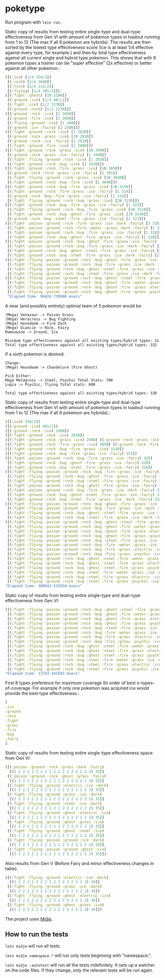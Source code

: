 # poketype

Run program with  `lein run`.

Static copy of results from testing entire single-type and dual-type effectiveness from Gen VI with amount of pokemon types in loadout running from 1 to 12 (The max if all 6 pokemon are hybrids). The results are then sorted by the lowest type effectiveness score (Ice is at least 1/4 effective against every type, for example.) and then by total type effectiveness against all current single and hybrid type pokemon. This shows that with 9 pokemon types a trainer can be "super effective" (2x effective) or better against all other pokemon.:

```clojure
([(:ice) [1/4 339/2]] 
 [(:rock) [1/4 166N]] 
 [(:fire) [1/4 313/2]] 
 [(:flying) [1/4 305/2]])
([(:fight :ghost) [1N 210N]]
 [(:ground :ice) [1/2 481/2]]
 [(:fight :ice) [1/2 227N]]
 [(:ground :rock) [1/2 227N]])
([(:ground :rock :ice) [1 266N]]
 [(:ground :fire :ice) [1 264N]]
 [(:flying :ground :ice) [1 260N]]
 [(:ground :ice :fairy) [1 258N]])
([(:fight :ground :rock :ice) [1 282N]]
 [(:ground :rock :grass :ice) [1N 281N]]
 [(:ground :rock :ice :fairy) [1 281N]]
 [(:fight :ground :fire :ice) [1 280N]])
([(:fight :ground :rock :grass :ice) [1N 294N]]
 [(:ground :rock :grass :ice :fairy) [1 294N]]
 [(:fight :flying :ground :rock :ice) [1 293N]]
 [(:fight :ground :rock :bug :ice) [1 293N]])
([(:fight :ground :rock :fire :grass :ice) [1N 305N]]
 [(:ground :rock :fire :grass :ice :fairy) [1 305]]
 [(:fight :flying :ground :rock :grass :ice) [1N 304N]]
 [(:fight :ground :rock :bug :fire :ice) [1 304N]])
([(:fight :ground :rock :bug :fire :grass :ice) [1N 315N]]
 [(:fight :ground :rock :fire :grass :ice :fairy) [1 314]]
 [(:ground :rock :bug :fire :grass :ice :fairy) [1 314]]
 [(:fight :flying :ground :rock :bug :grass :ice) [1N 313N]])
([(:fight :ground :rock :bug :fire :grass :ice :fairy) [1 323]]
 [(:fight :flying :ground :rock :bug :fire :grass :ice) [1N 321N]]
 [(:fight :ground :rock :bug :ghost :fire :grass :ice) [1N 321N]]
 [(:ground :rock :bug :steel :fire :grass :ice :fairy) [1 321]])
([(:fight :poison :ground :rock :fire :grass :ice :dark :fairy) [2 326]]
 [(:fight :poison :ground :rock :fire :water :grass :dark :fairy) [2 316]]
 [(:fight :poison :ground :rock :bug :fire :grass :ice :fairy) [1 328]]
 [(:fight :ground :rock :bug :ghost :fire :grass :ice :fairy) [1 328]])
([(:fight :poison :ground :rock :bug :ghost :fire :grass :ice :fairy) [2 332]]
 [(:fight :poison :ground :rock :bug :fire :grass :ice :dark :fairy) [2 332]]
 [(:fight :ground :rock :bug :ghost :steel :fire :grass :ice :fairy) [2 332]]
 [(:fight :ground :rock :bug :steel :fire :grass :ice :dark :fairy) [2 332]])
([(:fight :flying :poison :ground :rock :bug :ghost :fire :grass :ice :fairy) [2 336]]
 [(:fight :flying :poison :ground :rock :bug :fire :grass :ice :dark :fairy) [2 336]]
 [(:fight :flying :ground :rock :bug :ghost :steel :fire :grass :ice :fairy) [2 336]]
 [(:fight :flying :ground :rock :bug :steel :fire :grass :ice :dark :fairy) [2 336]])
([(:fight :flying :poison :ground :rock :bug :ghost :steel :fire :grass :ice :fairy) [2 338]]
 [(:fight :flying :poison :ground :rock :bug :ghost :fire :water :grass :ice :fairy) [2 338]]
 [(:fight :flying :poison :ground :rock :bug :ghost :fire :grass :electric :ice :fairy) [2 338]]
 [(:fight :flying :poison :ground :rock :bug :ghost :fire :grass :psychic :ice :fairy) [2 338]])
 "Elapsed time: 96428.730988 msecs"
```

A near (and possibly entirely) optimal team of 5 pokemon would be: 
```
(Mega) Venasaur -> Poison Grass
(Mega) Heracross -> Bug Fighting
(Mega) Houndoom -> Fire Dark
(Mega) Diancie -> Rock, Fairy
Mamoswine -> Ground, Ice

Minimum type effectiveness against all existing types/hybrid types: 2x
Total type effectiveness against all existing types/hybrid types: 332
```
If a sixth pokemon is desired:
```
Change: 
(Mega) Houndoom -> Chandelure (Fire Ghost)

Pick Either:
Mega Metagross -> Steel, Psychic Total Stats: 700
Lugia -> Psychic, flying Total stats: 680 

Total type effectiveness against all existing types/hybrid types: 338
```

Static copy of results from testing entire single-type and dual-type effectiveness from Gen VI with amount of pokemon types in loadout running from 1 to 12 (The max if all 6 pokemon are hybrids).:

```clojure
([(:ice) 339/2])
([(:ground :ice) 481/2])
([(:ground :rock :ice) 266N])
([(:fight :ground :rock :ice) 282N])
([(:fight :ground :rock :grass :ice) 294N] [(:ground :rock :grass :ice :fairy) 294N])
([(:fight :ground :rock :fire :grass :ice) 305N] [(:ground :rock :fire :grass :ice :fairy) 305])
([(:fight :ground :rock :bug :fire :grass :ice) 315N])
([(:fight :ground :rock :bug :fire :grass :ice :fairy) 323])
([(:fight :poison :ground :rock :bug :fire :grass :ice :fairy) 328]
 [(:fight :ground :rock :bug :ghost :fire :grass :ice :fairy) 328]
 [(:fight :ground :rock :bug :steel :fire :grass :ice :fairy) 328])
([(:fight :flying :poison :ground :rock :bug :fire :grass :ice :fairy) 332]
 [(:fight :flying :ground :rock :bug :ghost :fire :grass :ice :fairy) 332]
 [(:fight :flying :ground :rock :bug :steel :fire :grass :ice :fairy) 332]
 [(:fight :poison :ground :rock :bug :ghost :fire :grass :ice :fairy) 332]
 [(:fight :poison :ground :rock :bug :fire :grass :ice :dark :fairy) 332]
 [(:fight :ground :rock :bug :ghost :steel :fire :grass :ice :fairy) 332]
 [(:fight :ground :rock :bug :steel :fire :grass :ice :dark :fairy) 332])
([(:fight :flying :poison :ground :rock :bug :ghost :fire :grass :ice :fairy) 336]
 [(:fight :flying :poison :ground :rock :bug :fire :grass :ice :dark :fairy) 336]
 [(:fight :flying :ground :rock :bug :ghost :steel :fire :grass :ice :fairy) 336]
 [(:fight :flying :ground :rock :bug :steel :fire :grass :ice :dark :fairy) 336])
([(:fight :flying :poison :ground :rock :bug :ghost :steel :fire :grass :ice :fairy) 338]
 [(:fight :flying :poison :ground :rock :bug :ghost :fire :water :grass :ice :fairy) 338]
 [(:fight :flying :poison :ground :rock :bug :ghost :fire :grass :electric :ice :fairy) 338]
 [(:fight :flying :poison :ground :rock :bug :ghost :fire :grass :psychic :ice :fairy) 338]
 [(:fight :flying :poison :ground :rock :bug :steel :fire :grass :ice :dark :fairy) 338]
 [(:fight :flying :poison :ground :rock :bug :fire :water :grass :ice :dark :fairy) 338]
 [(:fight :flying :poison :ground :rock :bug :fire :grass :electric :ice :dark :fairy) 338]
 [(:fight :flying :poison :ground :rock :bug :fire :grass :psychic :ice :dark :fairy) 338]
 [(:fight :flying :ground :rock :bug :ghost :steel :fire :water :grass :ice :fairy) 338]
 [(:fight :flying :ground :rock :bug :ghost :steel :fire :grass :electric :ice :fairy) 338]
 [(:fight :flying :ground :rock :bug :ghost :steel :fire :grass :psychic :ice :fairy) 338]
 [(:fight :flying :ground :rock :bug :steel :fire :water :grass :ice :dark :fairy) 338]
 [(:fight :flying :ground :rock :bug :steel :fire :grass :electric :ice :dark :fairy) 338]
 [(:fight :flying :ground :rock :bug :steel :fire :grass :psychic :ice :dark :fairy) 338])
"Elapsed time: 308943.515934 msecs"
```

Static copy of results from testing entire single-type and dual-type effectiveness from Gen VI:

```clojure
([(:fight :flying :poison :ground :rock :bug :ghost :steel :fire :grass :ice :fairy) 338]
 [(:fight :flying :poison :ground :rock :bug :ghost :fire :water :grass :ice :fairy) 338]
 [(:fight :flying :poison :ground :rock :bug :ghost :fire :grass :electric :ice :fairy) 338]
 [(:fight :flying :poison :ground :rock :bug :ghost :fire :grass :psychic :ice :fairy) 338]
 [(:fight :flying :poison :ground :rock :bug :steel :fire :grass :ice :dark :fairy) 338]
 [(:fight :flying :poison :ground :rock :bug :fire :water :grass :ice :dark :fairy) 338]
 [(:fight :flying :poison :ground :rock :bug :fire :grass :electric :ice :dark :fairy) 338]
 [(:fight :flying :poison :ground :rock :bug :fire :grass :psychic :ice :dark :fairy) 338]
 [(:fight :flying :ground :rock :bug :ghost :steel :fire :water :grass :ice :fairy) 338]
 [(:fight :flying :ground :rock :bug :ghost :steel :fire :grass :electric :ice :fairy) 338]
 [(:fight :flying :ground :rock :bug :ghost :steel :fire :grass :psychic :ice :fairy) 338]
 [(:fight :flying :ground :rock :bug :steel :fire :water :grass :ice :dark :fairy) 338]
 [(:fight :flying :ground :rock :bug :steel :fire :grass :electric :ice :dark :fairy) 338]
 [(:fight :flying :ground :rock :bug :steel :fire :grass :psychic :ice :dark :fairy) 338])
"Elapsed time: 13743.341593 msecs"
```
First 8 types preference for maximum coverage (In order of best n-types-of-coverage. For example if only one pokemon was acquired ice would provide the best type effectiveness.:

```clojure
[
:ice
:ground
:rock
:fight
:grass
:fire
:bug
:fairy
]
```

Static copy of results from testing entire single-type effectiveness space from Gen VI:

```clojure
([(:poison :ground :rock :grass :dark :fairy)
  [(1 2 2 2 2 2 2 2 2 2 2 2 2 2 2 2 2 2) 35]]
 [(:poison :ground :rock :ghost :grass :fairy)
  [(1 2 2 2 2 2 2 2 2 2 2 2 2 2 2 2 2 2) 35]]
 [(:fight :flying :ground :electric :ice :dark)
  [(2 2 2 2 2 2 2 2 2 2 2 2 2 2 2 2 2 1) 35]]
 [(:fight :flying :ground :grass :ice :dark)
  [(2 2 2 2 2 2 2 2 2 2 2 2 2 2 2 2 2 1) 35]]
 [(:fight :flying :ground :steel :ice :dark)
  [(2 2 2 2 2 2 2 2 2 2 1 2 2 2 2 2 2 2) 35]]
 [(:fight :flying :ground :ghost :electric :ice)
  [(2 2 2 2 2 2 2 2 2 2 2 2 2 2 2 2 2 1) 35]]
 [(:fight :flying :ground :ghost :grass :ice)
  [(2 2 2 2 2 2 2 2 2 2 2 2 2 2 2 2 2 1) 35]]
 [(:fight :flying :ground :ghost :steel :ice)
  [(2 2 2 2 2 2 2 2 2 2 1 2 2 2 2 2 2 2) 35]]
 [(:fight :flying :poison :ground :ice :dark)
  [(2 2 2 2 2 2 2 2 2 2 1 2 2 2 2 2 2 2) 35]]
 [(:fight :flying :poison :ground :ghost :ice)
  [(2 2 2 2 2 2 2 2 2 2 1 2 2 2 2 2 2 2) 35]])
```

Also results from Gen V (Before Fairy and minor effectiveness changes in table).
```clojure
([(:fight :flying :ground :electric :ice :dark)
  [(2 2 2 2 2 2 2 2 2 2 2 2 2 2 2 2 2) 34]]
 [(:fight :flying :ground :grass :ice :dark)
  [(2 2 2 2 2 2 2 2 2 2 2 2 2 2 2 2 2) 34]]
 [(:fight :flying :ground :ghost :electric :ice)
  [(2 2 2 2 2 2 2 2 2 2 2 2 2 2 2 2 2) 34]]
 [(:fight :flying :ground :ghost :grass :ice)
  [(2 2 2 2 2 2 2 2 2 2 2 2 2 2 2 2 2) 34]])
```
The project uses [Midje](https://github.com/marick/Midje/).

## How to run the tests

`lein midje` will run all tests.

`lein midje namespace.*` will run only tests beginning with "namespace.".

`lein midje :autotest` will run all the tests indefinitely. It sets up a
watcher on the code files. If they change, only the relevant tests will be
run again.
